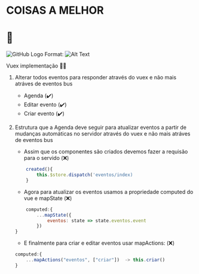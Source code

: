 # COISAS A MELHOR <h1> 🚴

![GitHub Logo](/images/logo.png)
Format: ![Alt Text](url)

Vuex implementação 🙋‍♂️

1. Alterar todos eventos para responder através do vuex e não mais atráves de eventos bus
	* Agenda (✔️)
	* Editar evento (✔️)
	* Criar evento (✔️)

2. Estrutura que a Agenda deve seguir para atualizar eventos a partir de mudanças automáticas no servidor através do vuex e não mais atráves de eventos bus
	* Assim que os componentes são criados devemos fazer a requisão para o servido (❌)

	``` js
		created(){
			this.$store.dispatch('eventos/index)
		}
	```

	* Agora para atualizar os eventos usamos a propriedade computed do vue e mapState (❌)

	``` js
		computed:{
			...mapState({
				eventos: state => state.eventos.event
			})
	}
	```

	* E finalmente para criar e editar eventos usar mapActions: (❌)

	``` js
	computed:{
		...mapActions("eventos", ["criar"])  -> this.criar()
	}
	```

